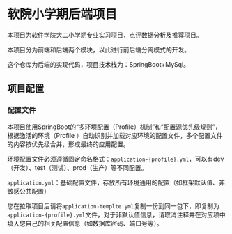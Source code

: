 # 软院小学期后端项目

本项目为软件学院大二小学期专业实习项目，点评数据分析及推荐项目。

本项目分为前端和后端两个模块，以此进行前后端分离模式的开发。

这个仓库为后端的实现代码，项目技术栈为：SpringBoot+MySql。


## 项目配置

### 配置文件

本项目使用SpringBoot的“多环境配置（Profile）机制”和“配置源优先级规则”，根据激活的环境（Profile ）自动识别并加载对应环境的配置文件，多个配置文件的内容按优先级合并，形成最终的应用配置。

环境配置文件必须遵循固定命名格式：`application-{profile}.yml`，可以有dev（开发）、test（测试）、prod（生产）等不同配置。

`application.yml`：基础配置文件，存放所有环境通用的配置（如框架默认值、非敏感公共配置）

您在拉取项目后请将`application-templte.yml`复制一份到同一包下，即复制为`application-{profile}.yml`文件，对于非默认值信息，请取消注释并在对应项中填入您自己的相关配置信息（如数据库密码、端口号等）。